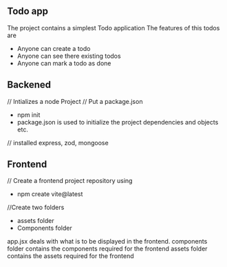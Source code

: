 ## Todo app
The project contains a simplest Todo application
The features of this todos are
- Anyone can create a todo
- Anyone can see there existing todos
- Anyone can mark a todo as done

## Backened
// Intializes a node Project
// Put a package.json
- npm init
 - package.json is used to initialize the project dependencies and objects etc. 

// installed express, zod, mongoose

## Frontend
// Create a frontend project repository using 
- npm create vite@latest

//Create two folders
- assets folder
- Components folder

app.jsx deals with what is to be displayed in the frontend. 
components folder contains the components required for the frontend
assets folder contains the assets required for the frontend

